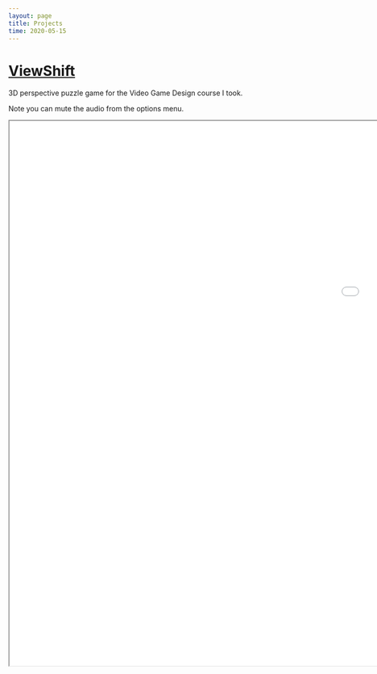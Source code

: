 ```yaml
---
layout: page
title: Projects
time: 2020-05-15
---
```

<script src="./jquery-3.4.1.min.js"></script>
<!-- <style>
    .column {
  float: left;
  width: 100.0%;
  padding: 5px;d
}

<!-- /* Clear floats after image containers */
.row::after {
  content: "";
  clear: both;
  display: table;
  width: 200%;
} -->
<!-- h1 {text-align: left;}
</style> --> 

<h1><a href="https://neonleon123.itch.io/viewshift">ViewShift</a></h1>
<p>3D perspective puzzle game for the Video Game Design course I took. </p>
<p>Note you can mute the audio from the options menu.</p>

<iframe src="{{site.baseurl}}public/Builds/index.html" id="ViewShift" title="ViewShift" width="1920px" height="1080px" volume="0"></iframe>
<script>
$( document ).ready(function() {
    var iframe = document.querySelector('ViewShift');
    console.log(iframe)
    // This code could probably be tidied up, depending on how familiar you are with the game code
    iframe.contentDocument.getElementById("muted").checked = true;
    iframe.contentWindow.speaker[0].muted = true
    iframe.contentWindow.speaker[1].muted = true
});

</script>